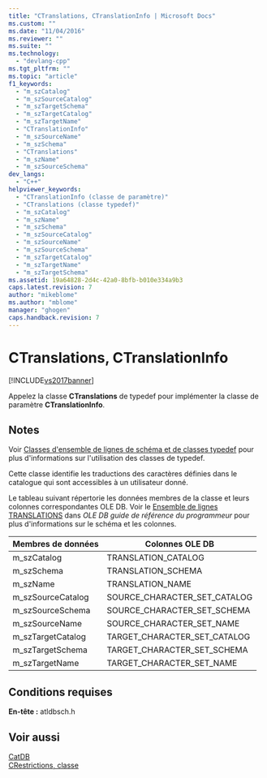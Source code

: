 ```yaml
---
title: "CTranslations, CTranslationInfo | Microsoft Docs"
ms.custom: ""
ms.date: "11/04/2016"
ms.reviewer: ""
ms.suite: ""
ms.technology: 
  - "devlang-cpp"
ms.tgt_pltfrm: ""
ms.topic: "article"
f1_keywords: 
  - "m_szCatalog"
  - "m_szSourceCatalog"
  - "m_szTargetSchema"
  - "m_szTargetCatalog"
  - "m_szTargetName"
  - "CTranslationInfo"
  - "m_szSourceName"
  - "m_szSchema"
  - "CTranslations"
  - "m_szName"
  - "m_szSourceSchema"
dev_langs: 
  - "C++"
helpviewer_keywords: 
  - "CTranslationInfo (classe de paramètre)"
  - "CTranslations (classe typedef)"
  - "m_szCatalog"
  - "m_szName"
  - "m_szSchema"
  - "m_szSourceCatalog"
  - "m_szSourceName"
  - "m_szSourceSchema"
  - "m_szTargetCatalog"
  - "m_szTargetName"
  - "m_szTargetSchema"
ms.assetid: 19a64828-2d4c-42a0-8bfb-b010e334a9b3
caps.latest.revision: 7
author: "mikeblome"
ms.author: "mblome"
manager: "ghogen"
caps.handback.revision: 7
---
```

# CTranslations, CTranslationInfo
[!INCLUDE[vs2017banner](../../assembler/inline/includes/vs2017banner.md)]

Appelez la classe **CTranslations** de typedef pour implémenter la classe de paramètre **CTranslationInfo**.  
  
## Notes  
 Voir [Classes d'ensemble de lignes de schéma et de classes typedef](../../data/oledb/schema-rowset-classes-and-typedef-classes.md) pour plus d'informations sur l'utilisation des classes de typedef.  
  
 Cette classe identifie les traductions des caractères définies dans le catalogue qui sont accessibles à un utilisateur donné.  
  
 Le tableau suivant répertorie les données membres de la classe et leurs colonnes correspondantes OLE DB.  Voir le [Ensemble de lignes TRANSLATIONS](https://msdn.microsoft.com/en-us/library/ms725365.aspx) dans *OLE DB guide de référence du programmeur* pour plus d'informations sur le schéma et les colonnes.  
  
|Membres de données|Colonnes OLE DB|  
|------------------------|---------------------|  
|m\_szCatalog|TRANSLATION\_CATALOG|  
|m\_szSchema|TRANSLATION\_SCHEMA|  
|m\_szName|TRANSLATION\_NAME|  
|m\_szSourceCatalog|SOURCE\_CHARACTER\_SET\_CATALOG|  
|m\_szSourceSchema|SOURCE\_CHARACTER\_SET\_SCHEMA|  
|m\_szSourceName|SOURCE\_CHARACTER\_SET\_NAME|  
|m\_szTargetCatalog|TARGET\_CHARACTER\_SET\_CATALOG|  
|m\_szTargetSchema|TARGET\_CHARACTER\_SET\_SCHEMA|  
|m\_szTargetName|TARGET\_CHARACTER\_SET\_NAME|  
  
## Conditions requises  
 **En\-tête :** atldbsch.h  
  
## Voir aussi  
 [CatDB](../../top/visual-cpp-samples.md)   
 [CRestrictions, classe](../../data/oledb/crestrictions-class.md)